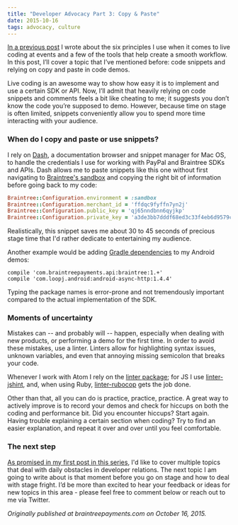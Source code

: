 ```yaml
---
title: "Developer Advocacy Part 3: Copy & Paste"
date: 2015-10-16
tags: advocacy, culture
---
```


[In a previous post](/blog/2015/07/15/developer-relations-pt2/) I wrote about the six principles I use when it comes to live coding at events and a few of the tools that help create a smooth workflow. In this post, I’ll cover a topic that I’ve mentioned before: code snippets and relying on copy and paste in code demos.

Live coding is an awesome way to show how easy it is to implement and use a certain SDK or API. Now, I’ll admit that heavily relying on code snippets and comments feels a bit like cheating to me; it suggests you don’t know the code you’re supposed to demo. However, because time on stage is often limited, snippets conveniently allow you to spend more time interacting with your audience.

### When do I copy and paste or use snippets?

I rely on [Dash](http://kapeli.com/dash), a documentation browser and snippet manager for Mac OS, to handle the credentials I use for working with PayPal and Braintree SDKs and APIs. Dash allows me to paste snippets like this one without first navigating to [Braintree's sandbox](http://sandbox.braintreegateway.com/login) and copying the right bit of information before going back to my code:

~~~ ruby
Braintree::Configuration.environment = :sandbox
Braintree::Configuration.merchant_id = 'ffdqc9fyffn7yn2j'
Braintree::Configuration.public_key = 'qj65nndbnn6qyjkp'
Braintree::Configuration.private_key = 'a3de3bb7dddf68ed3c33f4eb6d9579ca'
~~~

Realistically, this snippet saves me about 30 to 45 seconds of precious stage time that I'd rather dedicate to entertaining my audience.

Another example would be adding [Gradle dependencies](http://developers.braintreepayments.com/android+ruby/guides/client-sdk#gradle) to my Android demos:

~~~
compile 'com.braintreepayments.api:braintree:1.+'  
compile 'com.loopj.android:android-async-http:1.4.4'
~~~

Typing the package names is error-prone and not tremendously important compared to the actual implementation of the SDK.

### Moments of uncertainty

Mistakes can -- and probably will -- happen, especially when dealing with new products, or performing a demo for the first time. In order to avoid these mistakes, use a linter. Linters allow for highlighting syntax issues, unknown variables, and even that annoying missing semicolon that breaks your code.

Whenever I work with Atom I rely on the [linter package](http://atom.io/packages/linter); for JS I use [linter-jshint](http://atom.io/packages/linter-jshint), and, when using Ruby, [linter-rubocop](http://atom.io/packages/linter-rubocop) gets the job done.

Other than that, all you can do is practice, practice, practice. A great way to actively improve is to record your demos and check for hiccups on both the coding and performance bit. Did you encounter hiccups? Start again. Having trouble explaining a certain section when coding? Try to find an easier explanation, and repeat it over and over until you feel comfortable.

### The next step

[As promised in my first post in this series](/blog/2015/07/01/an-intro-to-dev-advocacy/), I'd like to cover multiple topics that deal with daily obstacles in developer relations. The next topic I am going to write about is that moment before you go on stage and how to deal with stage fright. I’d be more than excited to hear your feedback or ideas for new topics in this area - please feel free to comment below or reach out to me via Twitter.

*Originally published at braintreepayments.com on October 16, 2015.*

